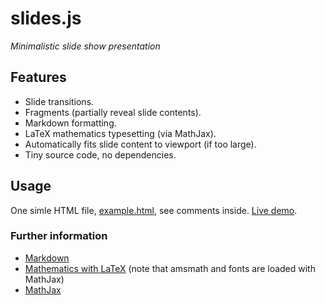 # slides.js

*Minimalistic slide show presentation*

## Features

- Slide transitions.
- Fragments (partially reveal slide contents).
- Markdown formatting.
- LaTeX mathematics typesetting (via MathJax).
- Automatically fits slide content to viewport (if too large).
- Tiny source code, no dependencies.


## Usage

One simle HTML file, [example.html](https://github.com/ViktorQvarfordt/slides.js/blob/gh-pages/example.html), see comments inside. [Live demo](https://viktorqvarfordt.github.io/slides.js/example.html).


### Further information

- [Markdown](https://github.com/adam-p/markdown-here/wiki/Markdown-Cheatsheet)
- [Mathematics with LaTeX](http://en.wikibooks.org/wiki/LaTeX/Mathematics) (note that amsmath and fonts are loaded with MathJax)
- [MathJax](https://github.com/adam-p/markdown-here/wiki/Markdown-Cheatsheet)
